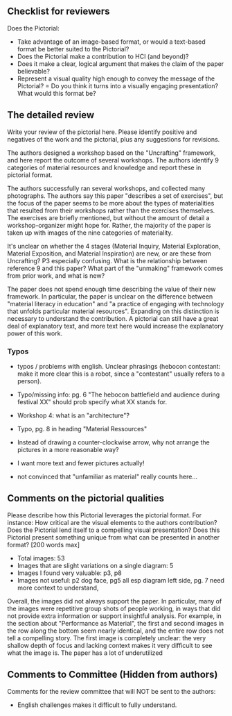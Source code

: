 ## Checklist for reviewers
Does the Pictorial:

- Take advantage of an image-based format, or would a text-based format be better suited to the Pictorial?
- Does the Pictorial make a contribution to HCI (and beyond)?
- Does it make a clear, logical argument that makes the claim of the paper believable?
- Represent a visual quality high enough to convey the message of the Pictorial?
= Do you think it turns into a visually engaging presentation? What would this format be?

## The detailed review
Write your review of the pictorial here. Please identify positive and negatives of the work and the pictorial, plus any suggestions for revisions.

The authors designed a workshop based on the "Uncrafting" framework, and here report the outcome of several workshops. The authors identify 9 categories of material resources and knowledge and report these in pictorial format.

The authors successfully ran several workshops, and collected many photographs. The authors say this paper "describes a set of exercises", but the focus of the paper seems to be more about the types of materialities that resulted from their workshops rather than the exercises themselves. The exercises are briefly mentioned, but without the amount of detail a workshop-organizer might hope for. Rather, the majority of the paper is taken up with images of the nine categories of materiality.

It's unclear on whether the 4 stages (Material Inquiry, Material Exploration, Material Exposition, and Material Inspiration) are new, or are these from Uncrafting? P3 especially confusing. What is the relationship between reference 9 and this paper? What part of the "unmaking" framework comes from prior work, and what is new?

The paper does not spend enough time describing the value of their new framework. In particular, the paper is unclear on the difference between "material literacy in education" and "a practice of engaging with technology that unfolds particular material resources". Expanding on this distinction is necessary to understand the contribution. A pictorial can still have a great deal of explanatory text, and more text here would increase the explanatory power of this work.

### Typos
- typos / problems with english. Unclear phrasings (hebocon contestant: make it more clear this is a robot, since a "contestant" usually refers to a person).
- Typo/missing info: pg. 6 "The hebocon battlefield and audience during festival XX" should prob specify what XX stands for.
- Workshop 4: what is an "architecture"?
- Typo, pg. 8 in heading "Material Ressources" 
- Instead of drawing a counter-clockwise arrow, why not arrange the pictures in a more reasonable way?


- I want more text and fewer pictures actually!

- not convinced that "unfamiliar as material" really counts here...

## Comments on the pictorial qualities
Please describe how this Pictorial leverages the pictorial format. For instance: How critical are the visual elements to the authors contribution? Does the Pictorial lend itself to a compelling visual presentation? Does this Pictorial present something unique from what can be presented in another format? [200 words max]
- Total images: 53
- Images that are slight variations on a single diagram: 5
- Images I found very valuable: p3, p8
- Images not useful: p2 dog face, pg5 all esp diagram left side, pg. 7 need more context to understand, 

Overall, the images did not always support the paper. In particular, many of the images were repetitive group shots of people working, in ways that did not provide extra information or support insightful analysis. For example, in the section about "Performance as Material", the first and second images in the row along the bottom seem nearly identical, and the entire row does not tell a compelling story. The first image is completely unclear: the very shallow depth of focus and lacking context makes it very difficult to see what the image is. The paper has a lot of underutilized 


## Comments to Committee (Hidden from authors)
Comments for the review committee that will NOT be sent to the authors:
- English challenges makes it difficult to fully understand.

